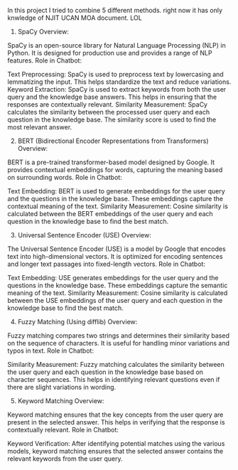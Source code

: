 In this project I tried to combine 5 different methods. right now it has only knwledge of NJIT UCAN MOA document. LOL

1. SpaCy
Overview:

SpaCy is an open-source library for Natural Language Processing (NLP) in Python.
It is designed for production use and provides a range of NLP features.
Role in Chatbot:

Text Preprocessing: SpaCy is used to preprocess text by lowercasing and lemmatizing the input. This helps standardize the text and reduce variations.
Keyword Extraction: SpaCy is used to extract keywords from both the user query and the knowledge base answers. This helps in ensuring that the responses are contextually relevant.
Similarity Measurement: SpaCy calculates the similarity between the processed user query and each question in the knowledge base. The similarity score is used to find the most relevant answer.

2. BERT (Bidirectional Encoder Representations from Transformers)
Overview:

BERT is a pre-trained transformer-based model designed by Google.
It provides contextual embeddings for words, capturing the meaning based on surrounding words.
Role in Chatbot:

Text Embedding: BERT is used to generate embeddings for the user query and the questions in the knowledge base. These embeddings capture the contextual meaning of the text.
Similarity Measurement: Cosine similarity is calculated between the BERT embeddings of the user query and each question in the knowledge base to find the best match.

3. Universal Sentence Encoder (USE)
Overview:

The Universal Sentence Encoder (USE) is a model by Google that encodes text into high-dimensional vectors.
It is optimized for encoding sentences and longer text passages into fixed-length vectors.
Role in Chatbot:

Text Embedding: USE generates embeddings for the user query and the questions in the knowledge base. These embeddings capture the semantic meaning of the text.
Similarity Measurement: Cosine similarity is calculated between the USE embeddings of the user query and each question in the knowledge base to find the best match.

4. Fuzzy Matching (Using difflib)
Overview:

Fuzzy matching compares two strings and determines their similarity based on the sequence of characters.
It is useful for handling minor variations and typos in text.
Role in Chatbot:

Similarity Measurement: Fuzzy matching calculates the similarity between the user query and each question in the knowledge base based on character sequences. This helps in identifying relevant questions even if there are slight variations in wording.

5. Keyword Matching
Overview:

Keyword matching ensures that the key concepts from the user query are present in the selected answer.
This helps in verifying that the response is contextually relevant.
Role in Chatbot:

Keyword Verification: After identifying potential matches using the various models, keyword matching ensures that the selected answer contains the relevant keywords from the user query.
